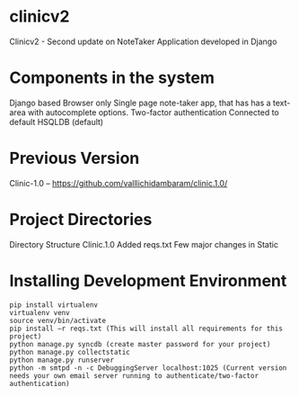 clinicv2
========

Clinicv2 - Second update on NoteTaker Application developed in Django

Components in the system
========================
Django based
Browser only
Single page note-taker app, that has has a text-area with autocomplete options.
Two-factor authentication
Connected to default HSQLDB (default)

Previous Version
================

Clinic-1.0 – 
https://github.com/valllichidambaram/clinic.1.0/

Project Directories
===================

Directory Structure
  Clinic.1.0
    Added reqs.txt
    Few major changes in Static

Installing Development Environment
==================================

    pip install virtualenv
    virtualenv venv
    source venv/bin/activate
    pip install –r reqs.txt (This will install all requirements for this project)
    python manage.py syncdb (create master password for your project)
    python manage.py collectstatic
    python manage.py runserver
    python -m smtpd -n -c DebuggingServer localhost:1025 (Current version needs your own email server running to authenticate/two-factor authentication)



